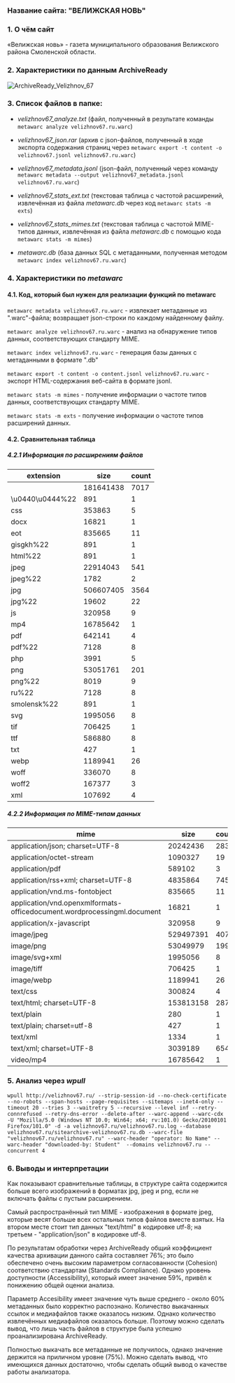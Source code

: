 ### Название сайта: "ВЕЛИЖСКАЯ НОВЬ"

### 1. О чём сайт

«Велижская новь» - газета муниципального образования Велижского района Смоленской области.

### 2. Характеристики по данным ArchiveReady

![ArchiveReady_Velizhnov_67](https://github.com/DukeNukem4ever/DemoGit/assets/31654733/d2eabc9b-dd6b-4d82-a415-9bc8e53b6109)

### 3. Список файлов в папке:

* *velizhnov67_analyze.txt* (файл, полученный в результате команды `metawarc analyze velizhnov67.ru.warc`)

* *velizhnov67_json.rar* (архив с json-файлов, полученный в ходе экспорта содержания страниц через `metawarc export -t content -o velizhnov67.jsonl velizhnov67.ru.warc`)

* *velizhnov67_metadata.jsonl* (json-файл, полученный через команду `metawarc metadata --output velizhnov67_metadata.jsonl velizhnov67.ru.warc`)

* *velizhnov67_stats_ext.txt* (текстовая таблица с частотой расширений, извлечённая из файла *metawarc.db* через код `metawarc stats -m exts`)

* *velizhnov67_stats_mimes.txt* (текстовая таблица с частотой MIME-типов данных, извлечённая из файла *metawarc.db* с помощью кода `metawarc stats -m mimes`)

* *metawarc.db* (база данных SQL с метаданными, полученная методом `metawarc index velizhnov67.ru.warc`)

### 4. Характеристики по *metawarc*

#### 4.1. Код, который был нужен для реализации функций по metawarc

`metawarc metadata velizhnov67.ru.warc` - извлекает метаданные из ".warc"-файла; возвращает json-строки по каждому найденному файлу.

`metawarc analyze velizhnov67.ru.warc` - анализ на обнаружение типов данных, соответствующих стандарту MIME.

`metawarc index velizhnov67.ru.warc` - генерация базы данных с метаданными в формате ".db"

`metawarc export -t content -o content.jsonl velizhnov67.ru.warc` - экспорт HTML-содержания веб-сайта в формате jsonl.

`metawarc stats -m mimes` - получение информации о частоте типов данных, соответствующих стандарту MIME.

`metawarc stats -m exts` - получение информации о частоте типов расширений данных.

#### 4.2. Сравнительная таблица

##### 4.2.1 Информация по расширениям файлов

| extension        | size      | count |
|------------------|-----------|-------|
|                  | 181641438 |  7017 |
| \u0440\u0444\%22 | 891       |     1 |
| css              | 353863    |     5 |
| docx             | 16821     |     1 |
| eot              | 835665    |    11 |
| gisgkh\%22       | 891       |     1 |
| html\%22         | 891       |     1 |
| jpeg             | 22914043  |   541 |
| jpeg\%22         | 1782      |     2 |
| jpg              | 506607405 |  3564 |
| jpg\%22          | 19602     |    22 |
| js               | 320958    |     9 |
| mp4              | 16785642  |     1 |
| pdf              | 642141    |     4 |
| pdf\%22          | 7128      |     8 |
| php              | 3991      |     5 |
| png              | 53051761  |   201 |
| png\%22          | 8019      |     9 |
| ru\%22           | 7128      |     8 |
| smolensk\%22     | 891       |     1 |
| svg              | 1995056   |     8 |
| tif              | 706425    |     1 |
| ttf              | 586880    |     8 |
| txt              | 427       |     1 |
| webp             | 1189941   |    26 |
| woff             | 336070    |     8 |
| woff2            | 167377    |     3 |
| xml              | 107692    |     4 |

##### 4.2.2 Информация по MIME-типам данных

| mime                                                                    | size      | count |
|-------------------------------------------------------------------------|-----------|-------|
| application/json; charset=UTF-8                                         | 20242436  |  2831 |
| application/octet-stream                                                | 1090327   |    19 |
| application/pdf                                                         | 589102    |     3 |
| application/rss+xml; charset=UTF-8                                      | 4835864   |   745 |
| application/vnd.ms-fontobject                                           | 835665    |    11 |
| application/vnd.openxmlformats-officedocument.wordprocessingml.document | 16821     |     1 |
| application/x-javascript                                                | 320958    |     9 |
| image/jpeg                                                              | 529497391 |  4078 |
| image/png                                                               | 53049979  |   199 |
| image/svg+xml                                                           | 1995056   |     8 |
| image/tiff                                                              | 706425    |     1 |
| image/webp                                                              | 1189941   |    26 |
| text/css                                                                | 300824    |     4 |
| text/html; charset=UTF-8                                                | 153813158 |  2878 |
| text/plain                                                              | 280       |     1 |
| text/plain; charset=utf-8                                               | 427       |     1 |
| text/xml                                                                | 1334      |     1 |
| text/xml; charset=UTF-8                                                 | 3039189   |   654 |
| video/mp4                                                               | 16785642  |     1 |

### 5. Анализ через *wpull*

`wpull http://velizhnov67.ru/ --strip-session-id --no-check-certificate --no-robots --span-hosts --page-requisites --sitemaps --inet4-only --timeout 20 --tries 3 --waitretry 5 --recursive --level inf --retry-connrefused --retry-dns-error --delete-after --warc-append --warc-cdx -U "Mozilla/5.0 (Windows NT 10.0; Win64; x64; rv:101.0) Gecko/20100101 Firefox/101.0" -d -a velizhnov67.ru/velizhnov67.ru.log --database velizhnov67.ru/sitearchive-velizhnov67.ru.db --warc-file "velizhnov67.ru/velizhnov67.ru" --warc-header "operator: No Name" --warc-header "downloaded-by: Student"  --domains velizhnov67.ru --concurrent 4`

### 6. Выводы и интерпретации

Как показывают сравнительные таблицы, в структуре сайта содержится больше всего изображений в форматах jpg, jpeg и png, если не включать файлы с пустым расширением.

Самый распространённый тип MIME - изображения в формате jpeg, которые весят больше всех остальных типов файлов вместе взятых. На втором месте стоит тип данных "text/html" в кодировке utf-8; на третьем - "application/json" в кодировке utf-8.

По результатам обработки через ArchiveReady общий коэффициент качества архивации данного сайта составляет 76%; это было обеспечено очень высоким параметром согласованности (Cohesion) соответствию стандартам (Standards Compliance). Однако уровень доступности (Accessibility), который имеет значение 59%, привёл к понижению общей оценки анализа.

Параметр Accesibility имеет значение чуть выше среднего - около 60% метаданных было корректно распознано. Количество выкачанных ссылок и медиафайлов также оказалось низким. Однако количество извлечённых медиафайлов оказалось больше. Поэтому можно сделать вывод, что лишь часть файлов в структуре была успешно проанализирована ArchiveReady.

Полностью выкачать все метаданные не получилось, однако значение держится на приличном уровне (75%). Можно сделать вывод, что имеющихся данных достаточно, чтобы сделать общий вывод о качестве работы анализатора.
